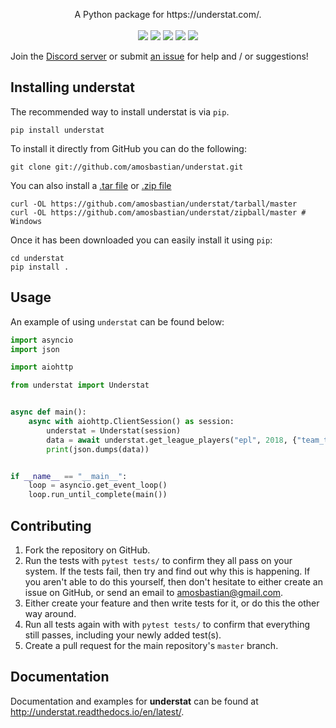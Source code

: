<p align="center">
    A Python package for https://understat.com/.
    <br>
    <br>
    <a href="https://www.codacy.com/app/amosbastian/understat?utm_source=github.com&amp;utm_medium=referral&amp;utm_content=amosbastian/understat&amp;utm_campaign=Badge_Grade"><img src="https://api.codacy.com/project/badge/Grade/716b2c24086a41d7a79481ac89748861"/></a>
    <a href="https://travis-ci.com/amosbastian/understat"><img src="https://travis-ci.com/amosbastian/understat.svg?branch=master"></a>
    <a href="https://pypi.org/project/understat/" alt="Version">
        <img src="https://badge.fury.io/py/understat.svg"/></a>
    <a href="https://pypi.org/project/understat/" alt="Python version">
        <img src="https://img.shields.io/badge/Python-3.6%2B-blue.svg"/></a>
    <a href="https://understat.readthedocs.io/en/latest/" alt="Documentation">
        <img src="https://readthedocs.org/projects/understat/badge/?version=latest&style=flat"></a>
</p>

Join the [Discord server](https://discord.gg/cjY37fv) or submit [an issue](https://github.com/amosbastian/understat/issues) for help and / or suggestions!

## Installing understat

The recommended way to install understat is via `pip`.

    pip install understat

To install it directly from GitHub you can do the following:

    git clone git://github.com/amosbastian/understat.git

You can also install a [.tar file](https://github.com/requests/requests/tarball/master)
or [.zip file](https://github.com/requests/requests/tarball/master)

    curl -OL https://github.com/amosbastian/understat/tarball/master
    curl -OL https://github.com/amosbastian/understat/zipball/master # Windows

Once it has been downloaded you can easily install it using `pip`:

    cd understat
    pip install .

## Usage

An example of using `understat` can be found below:

```python
import asyncio
import json

import aiohttp

from understat import Understat


async def main():
    async with aiohttp.ClientSession() as session:
        understat = Understat(session)
        data = await understat.get_league_players("epl", 2018, {"team_title": "Manchester United"})
        print(json.dumps(data))


if __name__ == "__main__":
    loop = asyncio.get_event_loop()
    loop.run_until_complete(main())
```


## Contributing

1. Fork the repository on GitHub.
2. Run the tests with `pytest tests/` to confirm they all pass on your system.
   If the tests fail, then try and find out why this is happening. If you aren't
   able to do this yourself, then don't hesitate to either create an issue on
   GitHub, or send an email to [amosbastian@gmail.com](mailto:amosbastian@gmail.com>).
3. Either create your feature and then write tests for it, or do this the other
   way around.
4. Run all tests again with with `pytest tests/` to confirm that everything
   still passes, including your newly added test(s).
5. Create a pull request for the main repository's `master` branch.

## Documentation

Documentation and examples for **understat** can be found at http://understat.readthedocs.io/en/latest/.
